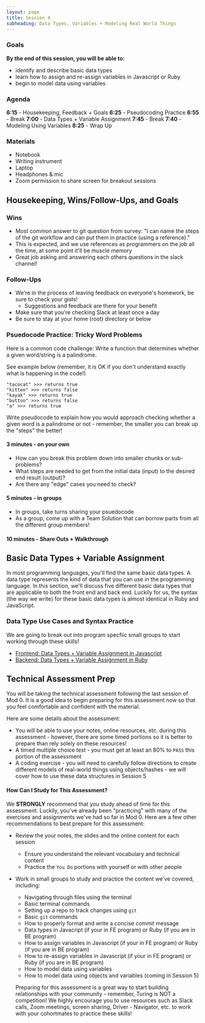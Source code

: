 ```yaml
---
layout: page
title: Session 4
subheading: Data Types, Variables + Modeling Real World Things
---
```

### Goals
**By the end of this session, you will be able to:**    

- identify and describe basic data types
- learn how to assign and re-assign variables in Javascript or Ruby
- begin to model data using variables


### Agenda
**6:15** - Housekeeping, Feedback + Goals
**6:25** - Pseudocoding Practice
**6:55** - Break
**7:00** - Data Types + Variable Assignment 
**7:45** - Break
**7:40** - Modeling Using Variables
**8:25** - Wrap Up

### Materials
- Notebook
- Writing instrument
- Laptop
- Headphones & mic
- Zoom permission to share screen for breakout sessions

## Housekeeping, Wins/Follow-Ups, and Goals

### Wins

- Most common answer to git question from survey: "I can name the steps of the git workflow and can put them in practice (using a reference)."
- This is expected, and we use references as programmers on the job all the time, at some point it'll be muscle memory
- Great job asking and answering each others questions in the slack channel!

### Follow-Ups

- We're in the process of leaving feedback on everyone's homework, be sure to check your gists!
  - Suggestions and feedback are there for your benefit
- Make sure that you're checking Slack at least once a day
- Be sure to stay at your home (root) directory or below

### Psuedocode Practice: Tricky Word Problems

Here is a common code challenge: Write a function that determines whether a given word/string is a palindrome. 

See example below (remember, it is OK if you don't understand exactly what is happening in the code!)

```
"tacocat" >>> returns true
"kitten" >>> returns false
"kayak" >>> returns true
"button" >>> returns false
"a" >>> returns true
```

Write pseudocode to explain how you would approach checking whether a given word is a palindrome or not - remember, the smaller you can break up the "steps" the better!

#### 3 minutes - on your own
- How can you break this problem down into smaller chunks or sub-problems?
- What steps are needed to get from the initial data (input) to the desired end result (output)?
- Are there any "edge" cases you need to check?
#### 5 minutes - in groups
- In groups, take turns sharing your psuedocode
- As a group, come up with a Team Solution that can borrow parts from all the different group members!
#### 10 minutes - Share Outs + Walkthrough

<a name="datatypes"></a>
## Basic Data Types + Variable Assignment

In most programming languages, you'll find the same basic <span class="vocab">data types</span>. A data type represents the kind of data that you can use in the programming language. In this section, we'll discuss five different basic data types that are applicable to both the front end and back end. Luckily for us, the <span class="vocab">syntax</span> (the way we write) for these basic data types is almost identical in Ruby and JavaScript.

 
### Data Type Use Cases and Syntax Practice
We are going to break out into program specfiic small groups to start working through these skills!
- [Frontend: Data Types + Variable Assignment in Javascript](./data-types-fe.md)
- [Backend: Data Types + Variable Assignment in Ruby](./data-types-be.md)

## Technical Assessment Prep
You will be taking the technical assessment following the last session of Mod 0. It is a good idea to begin preparing for this assessment now so that you feel comfortable and confident with the material.

Here are some details about the assessment:
- You will be able to use your notes, online resources, etc. during this assessment - however, there are some timed portions so it is better to prepare than rely solely on these resources!
- A timed multiple choice test - you must get at least an 80% to `PASS` this portion of the assessment
- A coding exercise - you will need to carefully follow directions to create different models of real-world things using objects/hashes - we will cover how to use these data structures in Session 5

#### How Can I Study for This Assessment?
We **STRONGLY** recommend that you study ahead of time for this assessment. Luckily, you've already been "practicing" with many of the exercises and assignments we've had so far in Mod 0. Here are a few other recommendations to best prepare for this assessment:
- Review the your notes, the slides and the online content for each session
  - Ensure you understand the relevant vocabulary and technical content
  - Practice the `You Do` portions with yourself or with other people
- Work in small groups to study and practice the content we've covered, including:
  - Navigating through files using the terminal
  - Basic terminal commands
  - Setting up a repo to track changes using `git`
  - Basic `git` commands
  - How to properly format and write a concise commit message
  - Data types in Javacript (if your in FE program) or Ruby (if you are in BE program)
  - How to assign variables in Javascript (if your in FE program) or Ruby (if you are in BE program)
  - How to re-assign variables in Javascript (if your in FE program) or Ruby (if you are in BE program)
  - How to model data using variables
  - How to model data using objects and variables (coming in Session 5)

  Preparing for this assessment is a great way to start building relationships with your community - remember, Turing is NOT a competition! We highly encourage you to use resources such as Slack calls, Zoom meetings, screen sharing, Driver - Navigator, etc. to work with your cohortmates to practice these skills! 